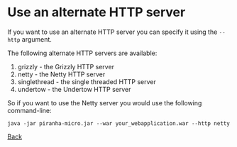 # Use an alternate HTTP server

If you want to use an alternate HTTP server you can specify it using the 
`--http` argument.

The following alternate HTTP servers are available:

1. grizzly - the Grizzly HTTP server
1. netty - the Netty HTTP server
1. singlethread - the single threaded HTTP server
1. undertow - the Undertow HTTP server

So if you want to use the Netty server you would use the following command-line:

```shell
java -jar piranha-micro.jar --war your_webapplication.war --http netty
```

[Back](README.md)
